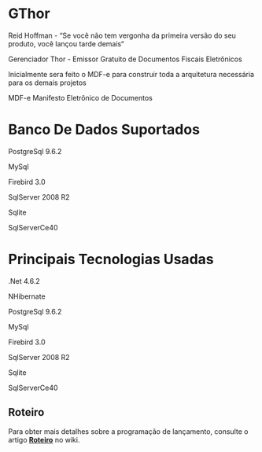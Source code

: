 # GThor

Reid Hoffman - “Se você não tem vergonha da primeira versão do seu produto, você lançou tarde demais“

Gerenciador Thor - Emissor Gratuito de Documentos Fiscais Eletrônicos 

Inicialmente sera feito o MDF-e para construir toda a arquitetura necessária para os demais projetos

MDF-e Manifesto Eletrônico de Documentos


# Banco De Dados Suportados

PostgreSql 9.6.2

MySql

Firebird 3.0

SqlServer 2008 R2

Sqlite

SqlServerCe40


# Principais Tecnologias Usadas

.Net 4.6.2

NHibernate

PostgreSql 9.6.2

MySql

Firebird 3.0

SqlServer 2008 R2

Sqlite

SqlServerCe40

## Roteiro

Para obter mais detalhes sobre a programação de lançamento, consulte o artigo [**Roteiro**](https://github.com/AutomacaoNet/GThor/wiki/Roteiro) no wiki.
